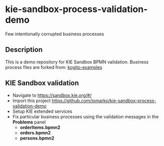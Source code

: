 # kie-sandbox-process-validation-demo
Few intentionally corrupted business processes

## Description
This is a demo repository for KIE Sandbox BPMN validation. Business process files are forked from: [kogito-examples](https://github.com/kiegroup/kogito-examples/tree/stable/kogito-quarkus-examples/process-quarkus-example/src/main/resources/org/kie/kogito/examples)

## KIE Sandbox validation
- Navigate to https://sandbox.kie.org/#/
- Import this project https://github.com/jomarko/kie-sandbox-process-validation-demo
- Setup KIE extended services
- Fix particular business processes using the validation messages in the **Problems** panel
  - **orderItems.bpmn2**
  - **orders.bpmn2**
  - **persons.bpmn2**